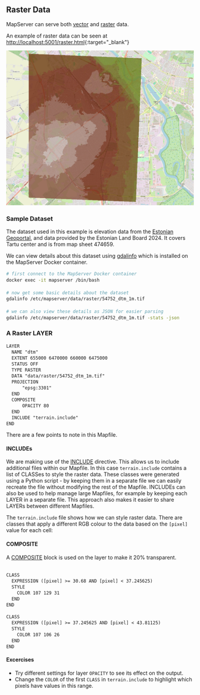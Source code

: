 ## Raster Data

MapServer can serve both [vector](https://mapserver.org/input/vector/index.html) and [raster](https://mapserver.org/input/raster.html) data.

An example of raster data can be seen at [http://localhost:5001/raster.html](http://localhost:5001/raster.html){:target="_blank"}

![image info](../assets/images/raster-example.png)

### Sample Dataset

The dataset used in this example is elevation data from the [Estonian Geoportal](https://geoportaal.maaamet.ee/eng/Spatial-Data/Elevation-Data-p308.html),
and data provided by the Estonian Land Board 2024. It covers Tartu center and is from map sheet 474659.

We can view details about this dataset using [gdalinfo](https://gdal.org/programs/gdalinfo.html) which is installed on the
MapServer Docker container.

```bash
# first connect to the MapServer Docker container
docker exec -it mapserver /bin/bash

# now get some basic details about the dataset
gdalinfo /etc/mapserver/data/raster/54752_dtm_1m.tif

# we can also view these details as JSON for easier parsing
gdalinfo /etc/mapserver/data/raster/54752_dtm_1m.tif -stats -json

```

### A Raster LAYER

```
LAYER
  NAME "dtm"
  EXTENT 655000 6470000 660000 6475000
  STATUS OFF
  TYPE RASTER
  DATA "data/raster/54752_dtm_1m.tif"
  PROJECTION
      "epsg:3301"
  END
  COMPOSITE
      OPACITY 80
  END
  INCLUDE "terrain.include"
END
```

There are a few points to note in this Mapfile. 

#### INCLUDEs

We are making use of the [INCLUDE](https://mapserver.org/mapfile/include.html) 
directive. This allows us to include additional files within our Mapfile. In this case `terrain.include` contains a list of CLASSes
to style the raster data. These classes were generated using a Python script - by keeping them in a separate file we can easily recreate the file
without modifying the rest of the Mapfile. INCLUDEs can also be used to help manage large Mapfiles, for example by keeping each LAYER in a separate file.
This approach also makes it easier to share LAYERs between different Mapfiles.


The `terrain.include` file shows how we can style raster data. There are classes that apply a different RGB colour to the data
based on the `[pixel]` value for each cell:


#### COMPOSITE

A [COMPOSITE](https://mapserver.org/mapfile/composite.html) block is used on the layer to make it 20% transparent.


```mapfile

CLASS
  EXPRESSION ([pixel] >= 30.68 AND [pixel] < 37.245625)
  STYLE
    COLOR 107 129 31
  END
END

CLASS
  EXPRESSION ([pixel] >= 37.245625 AND [pixel] < 43.81125)
  STYLE
    COLOR 107 106 26
  END
END
```


#### Excercises

- Try different settings for layer `OPACITY` to see its effect on the output.
- Change the `COLOR` of the first `CLASS` in `terrain.include` to highlight which pixels have values in this range.